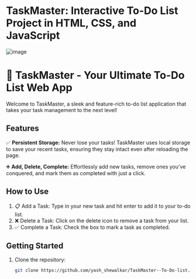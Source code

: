 # TaskMaster: Interactive To-Do List Project in HTML, CSS, and JavaScript
![image](https://github.com/yash-shewalkar/TaskMaster--To-Do-list/assets/136376123/4bd4d92e-e162-4184-b871-32ffb0bddeff)
  # 🚀 TaskMaster - Your Ultimate To-Do List Web App

Welcome to TaskMaster, a sleek and feature-rich to-do list application that takes your task management to the next level!

## Features

✅ **Persistent Storage:** Never lose your tasks! TaskMaster uses local storage to save your recent tasks, ensuring they stay intact even after reloading the page.

➕ **Add, Delete, Complete:** Effortlessly add new tasks, remove ones you've conquered, and mark them as completed with just a click.

## How to Use

1. 📋 Add a Task: Type in your new task and hit enter to add it to your to-do list.
2. ❌ Delete a Task: Click on the delete icon to remove a task from your list.
3. ✅ Complete a Task: Check the box to mark a task as completed.

## Getting Started

1. Clone the repository:
   ```bash
   git clone https://github.com/yash_shewalkar/TaskMaster--To-Do-list.git
